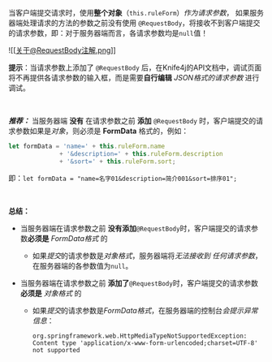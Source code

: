 
当客户端提交请求时，使用**整个对象**（`this.ruleForm`）*作为请求参数*，
如果服务器端处理请求的方法的参数之前没有使用 `@RequestBody`，将接收不到客户端提交的请求参数，即：对于服务器端而言，各请求参数均是`null`值！

![[关于@RequestBody注解.png]]

**提示**：当请求参数上添加了 `@RequestBody` 后，在Knife4j的API文档中，调试页面将不再提供各请求参数的输入框，而是需要**自行编辑** *JSON格式的请求参数* 进行调试。

<br>

***推荐：***
当服务器端 **没有** 在请求参数之前 **添加** `@RequestBody` 时，客户端提交的请求参数如果是*对象*，则必须是 **FormData** 格式的，例如：
```js
let formData = 'name=' + this.ruleForm.name
              + '&description=' + this.ruleForm.description
              + '&sort=' + this.ruleForm.sort;
```
即：`let formData = "name=名字01&description=简介001&sort=排序01";`

<br>

**总结：**  
- 当服务器端在请求参数之前 **没有添加**`@RequestBody`时，客户端提交的请求参数**必须是** *FormData格式* 的  
    - 如果*提交*的请求参数是*对象格式*，服务器端将*无法接收到 任何请求参数*，在服务器端的各参数值为`null`。

- 当服务器端在请求参数之前 **添加了**`@RequestBody`时，客户端提交的请求参数**必须是** *对象格式* 的  
  - 如果*提交*的请求参数是*FormData格式*，在服务器端的控制台*会提示异常信息*：  
    ```  
    org.springframework.web.HttpMediaTypeNotSupportedException: Content type 'application/x-www-form-urlencoded;charset=UTF-8' not supported  
    ```  